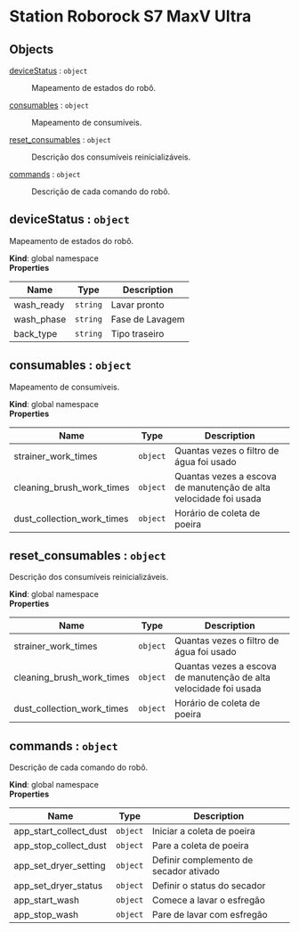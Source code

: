 # Station Roborock S7 MaxV Ultra

## Objects

<dl>
<dt><a href="#deviceStatus">deviceStatus</a> : <code>object</code></dt>
<dd><p>Mapeamento de estados do robô.</p>
</dd>
<dt><a href="#consumables">consumables</a> : <code>object</code></dt>
<dd><p>Mapeamento de consumíveis.</p>
</dd>
<dt><a href="#reset_consumables">reset_consumables</a> : <code>object</code></dt>
<dd><p>Descrição dos consumíveis reinicializáveis.</p>
</dd>
<dt><a href="#commands">commands</a> : <code>object</code></dt>
<dd><p>Descrição de cada comando do robô.</p>
</dd>
</dl>

<a name="deviceStatus"></a>

## deviceStatus : <code>object</code>
Mapeamento de estados do robô.

**Kind**: global namespace  
**Properties**

| Name | Type | Description |
| --- | --- | --- |
| wash_ready | <code>string</code> | Lavar pronto |
| wash_phase | <code>string</code> | Fase de Lavagem |
| back_type | <code>string</code> | Tipo traseiro |

<a name="consumables"></a>

## consumables : <code>object</code>
Mapeamento de consumíveis.

**Kind**: global namespace  
**Properties**

| Name | Type | Description |
| --- | --- | --- |
| strainer_work_times | <code>object</code> | Quantas vezes o filtro de água foi usado |
| cleaning_brush_work_times | <code>object</code> | Quantas vezes a escova de manutenção de alta velocidade foi usada |
| dust_collection_work_times | <code>object</code> | Horário de coleta de poeira |

<a name="reset_consumables"></a>

## reset\_consumables : <code>object</code>
Descrição dos consumíveis reinicializáveis.

**Kind**: global namespace  
**Properties**

| Name | Type | Description |
| --- | --- | --- |
| strainer_work_times | <code>object</code> | Quantas vezes o filtro de água foi usado |
| cleaning_brush_work_times | <code>object</code> | Quantas vezes a escova de manutenção de alta velocidade foi usada |
| dust_collection_work_times | <code>object</code> | Horário de coleta de poeira |

<a name="commands"></a>

## commands : <code>object</code>
Descrição de cada comando do robô.

**Kind**: global namespace  
**Properties**

| Name | Type | Description |
| --- | --- | --- |
| app_start_collect_dust | <code>object</code> | Iniciar a coleta de poeira |
| app_stop_collect_dust | <code>object</code> | Pare a coleta de poeira |
| app_set_dryer_setting | <code>object</code> | Definir complemento de secador ativado |
| app_set_dryer_status | <code>object</code> | Definir o status do secador |
| app_start_wash | <code>object</code> | Comece a lavar o esfregão |
| app_stop_wash | <code>object</code> | Pare de lavar com esfregão |

